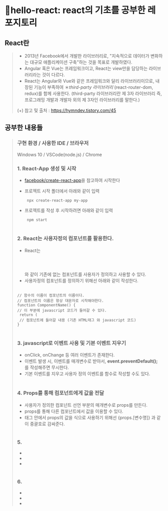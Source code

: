 # 🙌hello-react: react의 기초를 공부한 레포지토리

## React란
> - 2013년 Facebook에서 개발한 라이브러리로, "지속적으로 데이터가 변화하는 대규모 애플리케이션 구축"하는 것을 목표로 개발하였다.
> - Angular 혹은 Vue는 프레임워크이고, React는 view만을 담당하는 라이브러리라는 것이 다르다.
> - React는 Angular와 Vue와 같은 프레임워크와 달리 라이브러리이므로, 내장된 기능이 부족하여 ＊*third-party 라이브러리* (react-router-dom, redux)를 함께 사용한다. (third-party 라이브러리란 제 3자 라이브러리 즉, 프로그래밍 개발과 개발자 외의 제 3자인 라이브러리를 말한다.)
> 
> (+) 참고 및 출처 : https://hymndev.tistory.com/45
## 공부한 내용들
> ### 구현 환경 / 사용한 IDE / 브라우저
> Windows 10 / VSCode(node.js) / Chrome
> ### 1. React-App 생성 및 시작
> - <a href="https://github.com/facebook/create-react-app">facebook/create-react-app</a>을 참고하여 시작한다
> - 프로젝트 시작 폴더에서 아래와 같이 입력
> 
>   <pre><code> npx create-react-app my-app </code></pre>
> - 프로젝트를 작성 후 시작하려면 아래와 같이 입력
> 
>   <pre><code> npm start </code></pre>
> #
> ### 2. React는 사용자정의 컴포넌트를 활용한다.
> - React는 <Header></Header>와 같이 기존에 없는 컴포넌트를 사용자가 정의하고 사용할 수 있다.
> - 사용자정의 컴포넌트를 정의하기 위해선 아래와 같이 작성한다.
> <pre><code>
> // 함수의 이름이 컴포넌트의 이름이다.
> // 컴포넌트의 이름은 항상 대문자로 시작해야한다.
> function ComponentName() {
> // 이 부분에 javascript 코드가 들어갈 수 있다.
>  return (
>  // 컴포넌트에 들어갈 내용 (기존 HTML태그 와 javascript 코드)
> }
> </code></pre>
> 
> #
> ### 3. javascript로 이벤트 사용 및 기본 이벤트 지우기
> - onClick, onChange 등 여러 이벤트가 존재한다.
> - 이벤트 발생 시, 이벤트를 매개변수로 받아서, **event.preventDefault();** 를 작성해주면 무시한다.
> - 기본 이벤트를 지우고 사용자 정의 이벤트를 함수로 작성할 수도 있다.
> #
> ### 4. Props를 통해 컴포넌트에게 값을 전달
> - 사용자가 정의한 컴포넌트 선언 부분의 매개변수로 props를 만든다.
> - props를 통해 다른 컴포넌트에서 값을 이용할 수 있다.
> - 태그 안에서 props의 값을 식으로 사용하기 위해선 {props.[변수명]} 과 같이 중괄호로 감싸준다.
> #
> ### 5. 
> - 
> - 
> - 
> #
> ### 6. 
> - 
> - 
> - 
> #
# 

